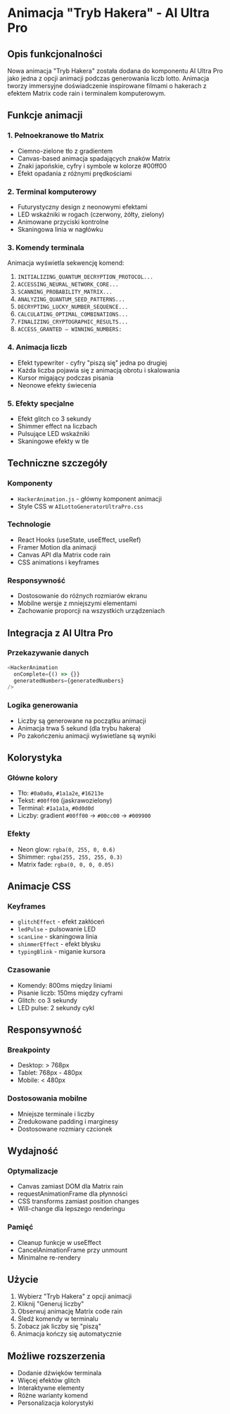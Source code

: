 # Animacja "Tryb Hakera" - AI Ultra Pro

## Opis funkcjonalności

Nowa animacja "Tryb Hakera" została dodana do komponentu AI Ultra Pro jako jedna z opcji animacji podczas generowania liczb lotto. Animacja tworzy immersyjne doświadczenie inspirowane filmami o hakerach z efektem Matrix code rain i terminalem komputerowym.

## Funkcje animacji

### 1. Pełnoekranowe tło Matrix
- Ciemno-zielone tło z gradientem
- Canvas-based animacja spadających znaków Matrix
- Znaki japońskie, cyfry i symbole w kolorze #00ff00
- Efekt opadania z różnymi prędkościami

### 2. Terminal komputerowy
- Futurystyczny design z neonowymi efektami
- LED wskaźniki w rogach (czerwony, żółty, zielony)
- Animowane przyciski kontrolne
- Skaningowa linia w nagłówku

### 3. Komendy terminala
Animacja wyświetla sekwencję komend:
1. `INITIALIZING_QUANTUM_DECRYPTION_PROTOCOL...`
2. `ACCESSING_NEURAL_NETWORK_CORE...`
3. `SCANNING_PROBABILITY_MATRIX...`
4. `ANALYZING_QUANTUM_SEED_PATTERNS...`
5. `DECRYPTING_LUCKY_NUMBER_SEQUENCE...`
6. `CALCULATING_OPTIMAL_COMBINATIONS...`
7. `FINALIZING_CRYPTOGRAPHIC_RESULTS...`
8. `ACCESS_GRANTED — WINNING_NUMBERS:`

### 4. Animacja liczb
- Efekt typewriter - cyfry "piszą się" jedna po drugiej
- Każda liczba pojawia się z animacją obrotu i skalowania
- Kursor migający podczas pisania
- Neonowe efekty świecenia

### 5. Efekty specjalne
- Efekt glitch co 3 sekundy
- Shimmer effect na liczbach
- Pulsujące LED wskaźniki
- Skaningowe efekty w tle

## Techniczne szczegóły

### Komponenty
- `HackerAnimation.js` - główny komponent animacji
- Style CSS w `AILottoGeneratorUltraPro.css`

### Technologie
- React Hooks (useState, useEffect, useRef)
- Framer Motion dla animacji
- Canvas API dla Matrix code rain
- CSS animations i keyframes

### Responsywność
- Dostosowanie do różnych rozmiarów ekranu
- Mobilne wersje z mniejszymi elementami
- Zachowanie proporcji na wszystkich urządzeniach

## Integracja z AI Ultra Pro

### Przekazywanie danych
```javascript
<HackerAnimation 
  onComplete={() => {}} 
  generatedNumbers={generatedNumbers} 
/>
```

### Logika generowania
- Liczby są generowane na początku animacji
- Animacja trwa 5 sekund (dla trybu hakera)
- Po zakończeniu animacji wyświetlane są wyniki

## Kolorystyka

### Główne kolory
- Tło: `#0a0a0a`, `#1a1a2e`, `#16213e`
- Tekst: `#00ff00` (jaskrawozielony)
- Terminal: `#1a1a1a`, `#0d0d0d`
- Liczby: gradient `#00ff00` → `#00cc00` → `#009900`

### Efekty
- Neon glow: `rgba(0, 255, 0, 0.6)`
- Shimmer: `rgba(255, 255, 255, 0.3)`
- Matrix fade: `rgba(0, 0, 0, 0.05)`

## Animacje CSS

### Keyframes
- `glitchEffect` - efekt zakłóceń
- `ledPulse` - pulsowanie LED
- `scanLine` - skaningowa linia
- `shimmerEffect` - efekt błysku
- `typingBlink` - miganie kursora

### Czasowanie
- Komendy: 800ms między liniami
- Pisanie liczb: 150ms między cyframi
- Glitch: co 3 sekundy
- LED pulse: 2 sekundy cykl

## Responsywność

### Breakpointy
- Desktop: > 768px
- Tablet: 768px - 480px  
- Mobile: < 480px

### Dostosowania mobilne
- Mniejsze terminale i liczby
- Zredukowane padding i marginesy
- Dostosowane rozmiary czcionek

## Wydajność

### Optymalizacje
- Canvas zamiast DOM dla Matrix rain
- requestAnimationFrame dla płynności
- CSS transforms zamiast position changes
- Will-change dla lepszego renderingu

### Pamięć
- Cleanup funkcje w useEffect
- CancelAnimationFrame przy unmount
- Minimalne re-rendery

## Użycie

1. Wybierz "Tryb Hakera" z opcji animacji
2. Kliknij "Generuj liczby"
3. Obserwuj animację Matrix code rain
4. Śledź komendy w terminalu
5. Zobacz jak liczby się "piszą"
6. Animacja kończy się automatycznie

## Możliwe rozszerzenia

- Dodanie dźwięków terminala
- Więcej efektów glitch
- Interaktywne elementy
- Różne warianty komend
- Personalizacja kolorystyki

